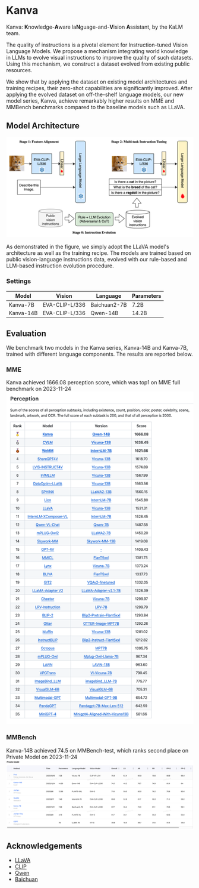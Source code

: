 # Kanva

Kanva: **K**nowledge-**A**ware la**N**guage-and-**V**ision **A**ssistant, by the KaLM team.

The quality of instructions is a pivotal element for Instruction-tuned Vision Language Models. We propose a mechanism integrating world knowledge in LLMs to evolve visual instructions to improve the quality of such datasets. Using this mechanism, we construct a dataset evolved from existing public resources.

We show that by applying the dataset on existing model architectures and training recipes, their zero-shot capabilities are significantly improved. After applying the evolved dataset on off-the-shelf language models, our new model series, Kanva, achieve remarkably higher results on MME and MMBench benchmarks compared to the baseline models such as LLaVA.


## Model Architecture

![framework-evol.png](assets/framework-evol.png)

As demonstrated in the figure, we simply adopt the LLaVA model's architecture as well as the training recipe. The models are trained based on public vision-language instructions data, evolved with our rule-based and LLM-based instruction evolution procedure.


### Settings

|  **Model**     |  **Vision**        | **Language**     | **Parameters** |
|----------------|--------------------|------------------|----------------------|
| Kanva-7B       | EVA-CLIP-L/336 | Baichuan2-7B |  7.2B      |
| Kanva-14B      | EVA-CLIP-L/336 | Qwen-14B     |  14.2B      |


## Evaluation

We benchmark two models in the Kanva series, Kanva-14B and Kanva-7B, trained with different language components. The results are reported below.

### MME
Kanva achieved 1666.08 perception score, which was top1 on MME full benchmark on 2023-11-24
![mme_perception.png](assets/mme_perception.png)

### MMBench
Kanva-14B achieved 74.5 on MMBench-test, which ranks second place on Private Model on 2023-11-24
![mmbench_test.png](assets/mmbench_test.png)

## Acknowledgements

- [LLaVA](https://github.com/haotian-liu/LLaVA)
- [CLIP](https://github.com/openai/CLIP)
- [Qwen](https://github.com/QwenLM/Qwen)
- [Baichuan](https://github.com/baichuan-inc/Baichuan-7B)
